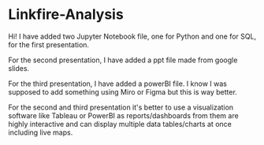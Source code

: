 # Linkfire-Analysis

Hi! I have added two Jupyter Notebook file, one for Python and one for SQL, for the first presentation.

For the second presentation, I have added a ppt file made from google slides.

For the third presentation, I have added a powerBI file. I know I was supposed to add something using Miro or Figma but this is way better.

For the second and third presentation it's better to use a visualization software like Tableau or PowerBI as reports/dashboards from them are highly interactive and can display multiple data tables/charts at once including live maps.
